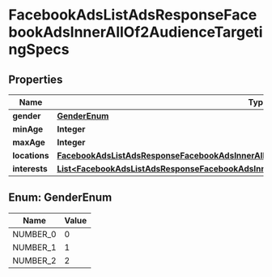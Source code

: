 

# FacebookAdsListAdsResponseFacebookAdsInnerAllOf2AudienceTargetingSpecs


## Properties

| Name | Type | Description | Notes |
|------------ | ------------- | ------------- | -------------|
|**gender** | [**GenderEnum**](#GenderEnum) |  |  [optional] |
|**minAge** | **Integer** |  |  [optional] |
|**maxAge** | **Integer** |  |  [optional] |
|**locations** | [**FacebookAdsListAdsResponseFacebookAdsInnerAllOf2AudienceTargetingSpecsLocations**](FacebookAdsListAdsResponseFacebookAdsInnerAllOf2AudienceTargetingSpecsLocations.md) |  |  [optional] |
|**interests** | [**List&lt;FacebookAdsListAdsResponseFacebookAdsInnerAllOf2AudienceTargetingSpecsInterestsInner&gt;**](FacebookAdsListAdsResponseFacebookAdsInnerAllOf2AudienceTargetingSpecsInterestsInner.md) |  |  [optional] |



## Enum: GenderEnum

| Name | Value |
|---- | -----|
| NUMBER_0 | 0 |
| NUMBER_1 | 1 |
| NUMBER_2 | 2 |



